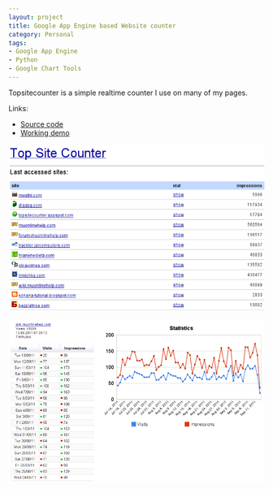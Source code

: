```yaml
---
layout: project
title: Google App Engine based Website counter
category: Personal
tags:
- Google App Engine
- Python
- Google Chart Tools
---
```


Topsitecounter is a simple realtime counter I use on many of my pages.

Links:

* [Source code](https://code.google.com/p/topsitecounter/)
* [Working demo](http://topsitecounter.appspot.com/)

![Screenshot 1](/img/topsitecounter.appspot.com_1.png)

![Screenshot 2](/img/topsitecounter.appspot.com_2.png)
